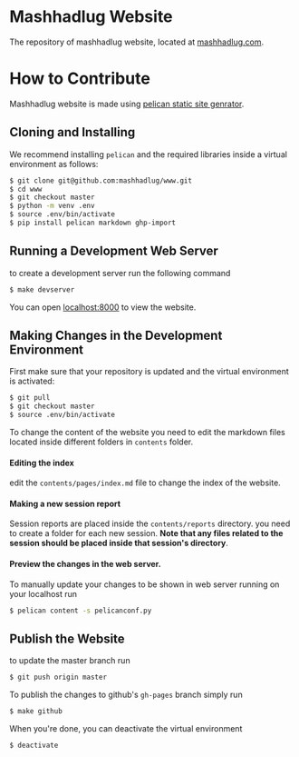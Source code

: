 # Mashhadlug Website

The repository of mashhadlug website, located at [mashhadlug.com](mashhadlug.com).

# How to Contribute

Mashhadlug website is made using [pelican static site genrator](getpelican.com).  

## Cloning and Installing

We recommend installing `pelican` and the required libraries inside a virtual environment as follows:

```bash
$ git clone git@github.com:mashhadlug/www.git
$ cd www
$ git checkout master
$ python -m venv .env
$ source .env/bin/activate
$ pip install pelican markdown ghp-import
```

## Running a Development Web Server

to create a development server run the following command

```bash
$ make devserver
```

You can open [localhost:8000](http://localhost:8000/) to view the website.

## Making Changes in the Development Environment

First make sure that your repository is updated and the virtual environment is activated:

```bash
$ git pull
$ git checkout master
$ source .env/bin/activate
```

To change the content of the website you need to edit the markdown files located inside different folders in  `contents` folder.

#### Editing the index

edit the `contents/pages/index.md` file to change the index of the website.

#### Making a new session report

Session reports are placed inside the `contents/reports` directory. you need to create a folder for each new session. **Note that any files related to the session should be placed inside that session's directory**.

#### Preview the changes in the web server.

To manually update your changes to be shown in web server running on your localhost run

```bash
$ pelican content -s pelicanconf.py
```

## Publish the Website

to update the master branch run

```bash
$ git push origin master
```

To publish the changes to github's `gh-pages` branch simply run

```bash
$ make github
```

When you're done, you can deactivate the virtual environment

```bash
$ deactivate
```



